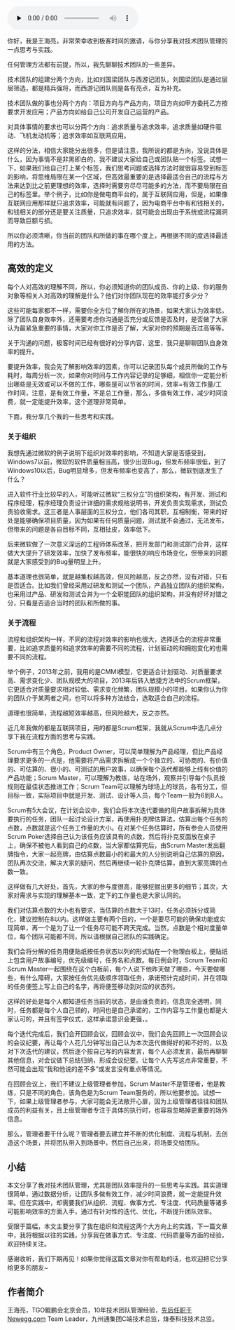 <audio id="audio" title="第162讲 | 王海亮：提升技术团队效率的5个提示（上）" controls="" preload="none"><source id="mp3" src="https://static001.geekbang.org/resource/audio/98/b1/987dff6f747a21c7d5128cd5b800b0b1.mp3"></audio>

你好，我是王海亮，非常荣幸收到极客时间的邀请，与你分享我对技术团队管理的一点思考与实践。

任何管理方法都有前提，所以，我先聊聊技术团队的一些差异。

技术团队的组建分两个方向，比如刘国梁团队与西游记团队，刘国梁团队是通过层层筛选，都是精兵强将，而西游记团队则是各有亮点，互为补充。

技术团队做的事也分两个方向：项目方向与产品方向，项目方向如甲方委托乙方按要求开发应用；产品方向如给自己公司开发自己运营的产品。

对具体事情的要求也可以分两个方向：追求质量与追求效率，追求质量如硬件驱动、飞机发动机等；追求效率如互联网应用。

这样的分法，相信大家能分出很多，但是请注意，我所说的都是方向，没说具体是什么，因为事情不是非黑即白的，我不建议大家给自己或团队贴一个标签。试想一下，如果我们给自己打上某个标签，我们思考问题或选择方法时就很容易受到标签的影响，将思维局限在某一个区域，但高效最重要的是选择最适合自己的流程与方法来达到比之前更理想的效率，选择时需要穷尽尽可能多的方法，而不要局限在自己的标签里。举个例子，比如你是做电商平台的，属于互联网应用，但是，如果像互联网应用那样就只追求效率，可能就有问题了，因为电商平台中有和钱相关的，和钱相关的部分还是要关注质量，只追求效率，就可能会出现由于系统或流程漏洞而导致巨额亏损。

所以你必须清晰，你当前的团队和所做的事在哪个度上，再根据不同的度选择最适用的方法。

## 高效的定义

每个人对高效的理解不同，所以，你必须知道你的团队成员、你的上级、你的服务对象等相关人对高效的理解是什么？他们对你团队现在的效率能打多少分？

这些可能每家都不一样，需要你全方位了解你所在的场景，如果大家认为效率低，除了团队自身效率外，还需要考虑你沟通是否充分或反馈是否及时，是否做了大家认为最紧急重要的事情，大家对你工作是否了解，大家对你的预期是否过高等等。

关于沟通的问题，极客时间已经有很好的分享内容，这里，我只是聊聊团队自身效率的提升。

要提升效率，我会先了解影响效率的因素，你可以记录团队每个成员所做的工作与耗时，每周分析一次，如果你对时间与工作内容记录的足够细，相信你一定能分析出哪些是无效或可以不做的工作，哪些是可以节省的时间，效率=有效工作量/工作时间，注意，是有效工作量，不是总工作量，那么，多做有效工作，减少时间浪费，就一定能提升效率，这个道理非常简单。

下面，我分享几个我的一些思考和实践。

### 关于组织

我想先通过微软的例子说明下组织对效率的影响，不知道大家是否感受到，Windows7以前，微软的软件质量相当高，很少出现Bug，但发布频率很低，到了Windows10以后，Bug明显增多，但发布频率也变高了，那么，微软到底发生了什么？

进入软件行业比较早的人，可能听过微软“三权分立”的组织架构，有开发、测试和程序经理，程序经理负责设计详细的需求规格说明书，开发负责实现需求，测试负责验收需求。这三者是人事层面的三权分立，他们各司其职，互相制衡，带来的好处是能够确保项目质量，因为如果有任何质量问题，测试就不会通过，无法发布，但带来的问题是各自目标不同，互相扯皮，效率低下。

后来微软做了一次意义深远的工程师体系改革，把开发部门和测试部门合并，这样做大大提升了研发效率，加快了发布频率，能很快的响应市场变化，但带来的问题就是大家感受到的Bug量明显上升。

基本道理也很简单，就是越集权越高效，但风险越高，反之亦然，没有对错，只有是否适合。比如我们曾经采用过研发和测试一个团队，产品独立团队的组织架构，也采用过产品、研发和测试合并为一个全职能团队的组织架构，并没有好坏对错之分，只看是否适合当时的团队和所做的事。

### 关于流程

流程和组织架构一样，不同的流程对效率的影响也很大，选择适合的流程非常重要，比如追求质量的和追求效率的需要不同的流程，计划驱动的和拥抱变化的也需要不同的流程。

举个例子，2013年之前，我用的是CMMI模型，它更适合计划驱动、对质量要求高、需求变化少、团队规模大的项目，2013年后转入敏捷方法中的Scrum框架，它更适合对质量要求相对较低、需求变化频繁，团队规模小的项目。如果你认为你的团队介于某两者之间，也可以将多种方法结合，选取适合自己的流程。

道理也很简单，流程越短效率越高，但风险越大，反之亦然。

近几年我做的都是互联网项目，用的都是Scrum框架，我就从Scrum中选几点分享下我在流程方面的思考与实践。

Scrum中有三个角色，Product Owner，可以简单理解为产品经理，但比产品经理要求更多的一点是，他需要将产品需求拆解成一个个独立的、可协商的、有价值的、可估算的、很小的、可测试的用户故事，以确保每个迭代都能够上线有价值的产品功能；Scrum Master，可以理解为教练，站在场外，观察并引导每个队员按规则在最佳状态推进工作；Scrum Team可以理解为球场上的球员，各有分工，但目标一致，实际项目中就是开发、测试、设计等人员，每个Team一般为6到8人。

Scrum有5大会议，在计划会议中，我们会将本次迭代要做的用户故事拆解为具体要执行的任务，团队一起讨论设计方案，再使用扑克牌估算法，估算出每个任务的点数，点数就是这个任务工作量的大小。在对某个任务估算时，所有参会人员使用Scrum Poker选择自己认为该任务应该具有的点数，然后将扑克反面放在桌子上，确保不被他人看到自己的点数，当大家都估算完后，由Scrum Master发出翻牌指令，大家一起亮牌，由估算点数最小的和最大的人分别说明自己估算的原因，团队再次交流，解决大家的疑问，然后再继续一轮扑克牌估算，直到大家亮牌的点数一致。

这样做有几大好处，首先，大家的参与度很高，能够挖掘出更多的细节；其次，大家对需求与实现的理解基本一致，定下的工作量也是大家认同的。

我们对估算点数的大小也有要求，当估算的点数大于13时，任务必须拆分或简化，建议控制在8以内。这样做主要有两个目的，一个是要尽可能的确保功能或实现简单，再一个是为了让一个任务尽可能不跨天完成。当然，点数是个相对度量单位，每个团队可能都不同，所以请根据自己团队的实践确定。

我们会将分解的任务用便贴纸按任务状态以列的形式贴在一个物理白板上，便贴纸上包含用户故事编号，优先级编号，任务名和点数。每日例会时，Scrum Team和Scrum Master一起围绕在这个白板前，每个人说下他昨天做了哪些，今天要做哪些，有什么障碍，大家按任务优先级顺序领取任务，承诺预计完成时间，并在领取的任务便签上写上自己的名字，再将便签移动到对应的状态列。

这样的好处是每个人都知道任务当前的状态，是由谁负责的，信息完全透明，同时，任务都是每个人自己领的，时间也是自己承诺的，工作内容与工作量也都是大家认可的，并且有签字仪式，这样承诺意识会更强，。

每个迭代完成后，我们会开回顾会议，回顾会议中，我们会先回顾上一次回顾会议的会议纪要，再让每个人花几分钟写出自己认为本次迭代做得好的和不好的，以及对下次迭代的建议，然后逐个按自己写的内容发言，每个人必须发言，最后再聊聊其他信息，对会议做下总结归纳，形成会议纪要。让每个人先写这点非常重要，不然可能会出现“我和他说的差不多”或发言没有重点等情况。

在回顾会议上，我们不建议上级管理者参加，Scrum Master不是管理者，他是教练，只是不同的角色，该角色是为Scrum Team服务的，所以他要参加。试想一下，如果上级管理者参与，大家可能会无法敞开心扉，因为上级管理者往往和团队成员的利益有关，且上级管理者专注于具体的执行时，也容易忽略掉更重要的场外信息。

那么，管理者要干什么呢？管理者要去建立并不断的优化制度、流程与机制，去创造这个场景，并将团队带入到场景中，然后自己出来，将场景交给团队。

## 小结

本文分享了我对技术团队管理，尤其是团队效率提升的一些思考与实践。其实道理很简单，通过数据分析，让团队多做有效工作，减少时间浪费，就一定能提升效率。但在实践中，却需要我们从组织、流程、做事方式、专注度、代码质量等诸多可能影响效率的方面入手，通过有针对性的迭代、优化，不断提升团队效率。

受限于篇幅，本文主要分享了我在组织和流程这两个大方向上的实践，下一篇文章中，我将根据以往的实践，分享我在做事方式、专注度、代码质量等方面的经验，欢迎持续关注。

感谢收听，我们下期再见！如果你觉得这篇文章对你有帮助的话，也欢迎把它分享给更多的朋友~

## 作者简介

王海亮，TGO鲲鹏会北京会员，10年技术团队管理经验，[先后任职于Newegg.com](http://xn--Newegg-og8i52ap5m48hwx0l.com) Team Leader，九州通集团C端技术总监，烽泰科技技术总监。


